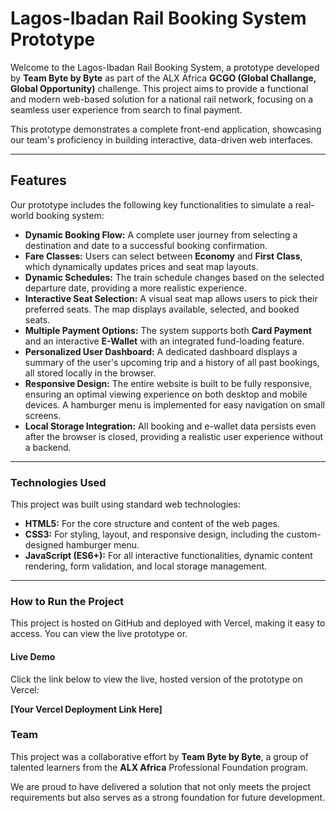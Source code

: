 # Lagos-Ibadan Rail Booking System Prototype

Welcome to the Lagos-Ibadan Rail Booking System, a prototype developed by **Team Byte by Byte** as part of the ALX Africa **GCGO (Global Challange, Global Opportunity)** challenge. This project aims to provide a functional and modern web-based solution for a national rail network, focusing on a seamless user experience from search to final payment.

This prototype demonstrates a complete front-end application, showcasing our team's proficiency in building interactive, data-driven web interfaces.

---

## **Features**

Our prototype includes the following key functionalities to simulate a real-world booking system:

- **Dynamic Booking Flow:** A complete user journey from selecting a destination and date to a successful booking confirmation.
- **Fare Classes:** Users can select between **Economy** and **First Class**, which dynamically updates prices and seat map layouts.
- **Dynamic Schedules:** The train schedule changes based on the selected departure date, providing a more realistic experience.
- **Interactive Seat Selection:** A visual seat map allows users to pick their preferred seats. The map displays available, selected, and booked seats.
- **Multiple Payment Options:** The system supports both **Card Payment** and an interactive **E-Wallet** with an integrated fund-loading feature.
- **Personalized User Dashboard:** A dedicated dashboard displays a summary of the user's upcoming trip and a history of all past bookings, all stored locally in the browser.
- **Responsive Design:** The entire website is built to be fully responsive, ensuring an optimal viewing experience on both desktop and mobile devices. A hamburger menu is implemented for easy navigation on small screens.
- **Local Storage Integration:** All booking and e-wallet data persists even after the browser is closed, providing a realistic user experience without a backend.

---

### **Technologies Used**

This project was built using standard web technologies:

- **HTML5:** For the core structure and content of the web pages.
- **CSS3:** For styling, layout, and responsive design, including the custom-designed hamburger menu.
- **JavaScript (ES6+):** For all interactive functionalities, dynamic content rendering, form validation, and local storage management.

---

### **How to Run the Project**

This project is hosted on GitHub and deployed with Vercel, making it easy to access. You can view the live prototype or.

#### **Live Demo**

Click the link below to view the live, hosted version of the prototype on Vercel:

**[Your Vercel Deployment Link Here]**

### **Team**

This project was a collaborative effort by **Team Byte by Byte**, a group of talented learners from the **ALX Africa** Professional Foundation program.

We are proud to have delivered a solution that not only meets the project requirements but also serves as a strong foundation for future development.
